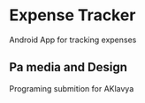 # Expense Tracker

Android App for tracking expenses

## Pa media and Design 
Programing submition for AKlavya

